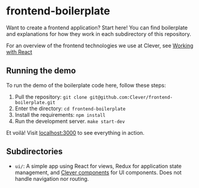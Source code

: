 # frontend-boilerplate
Want to create a frontend application? Start here! You can find boilerplate and explanations for
how they work in each subdirectory of this repository.

For an overview of the frontend technologies we use at Clever, see [Working with React](https://clever.atlassian.net/wiki/display/ENG/Working+with+React)

## Running the demo

To run the demo of the boilerplate code here, follow these steps:

1. Pull the repository: `git clone git@github.com:Clever/frontend-boilerplate.git`
1. Enter the directory: `cd frontend-boilerplate`
1. Install the requirements: `npm install`
1. Run the development server. `make start-dev`

Et voilà! Visit [localhost:3000](http://localhost:3000) to see everything in action.

## Subdirectories

* `ui/`: A simple app using React for views, Redux for application state
    management, and [Clever components](https://github.com/clever/components) for UI components.
    Does not handle navigation nor routing.
